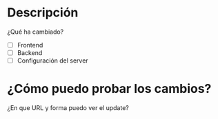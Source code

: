 # Descripción 
¿Qué ha cambiado?

- [ ] Frontend
- [ ] Backend
- [ ] Configuración del server

# ¿Cómo puedo probar los cambios?
¿En que URL y forma puedo ver el update?
